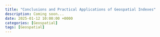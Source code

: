 ```yaml
---
title: "Conclusions and Practical Applications of Geospatial Indexes"
description: Coming soon...
date: 2025-01-12 10:00:00 +0000
categories: [Geospatial]
tags: [Geospatial]
---
```


